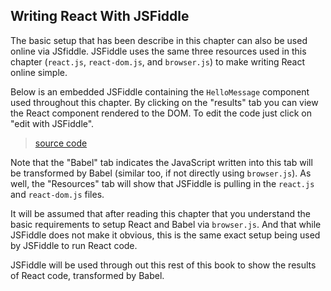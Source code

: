 ## Writing React With JSFiddle

The basic setup that has been describe in this chapter can also be used online via JSfiddle. JSFiddle uses the same three resources used in this chapter (`react.js`, `react-dom.js`, and `browser.js`) to make writing React online  simple.

Below is an embedded JSFiddle containing the `HelloMessage` component used throughout this chapter. By clicking on the "results" tab you can view the React component rendered to the DOM. To edit the code just click on "edit with JSFiddle".

> [source code](https://jsfiddle.net/bvpe4j39/)

Note that the "Babel" tab indicates the JavaScript written into this tab will be transformed by Babel (similar too, if not directly using `browser.js`). As well, the "Resources" tab will show that JSFiddle is pulling in the `react.js` and `react-dom.js` files.

It will be assumed that after reading this chapter that you understand the basic requirements to setup React and Babel via `browser.js`. And that while JSFiddle does not make it obvious, this is the same exact setup being used by JSFiddle to run React code.

JSFiddle will be used through out this rest of this book to show the results of React code, transformed by Babel.
